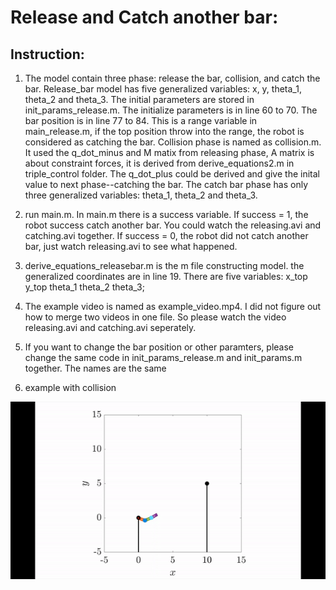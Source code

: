 # Release and Catch another bar:
## Instruction:
1. The model contain three phase: release the bar, collision, and catch the bar. Release_bar model has five generalized variables: x, y, theta_1, theta_2 and theta_3. The initial parameters are stored in init_params_release.m. The initialize parameters is in line 60 to 70. The bar position is in line 77 to 84. This is a range variable in main_release.m, if the top position throw into the range, the robot is considered as catching the bar. Collision phase is named as collision.m. It used the q_dot_minus and M matix from releasing phase, A matrix is about constraint forces, it is derived from derive_equations2.m in triple_control folder. The q_dot_plus could be derived and give the inital value to next phase--catching the bar. The catch bar phase has only three generalized variables: theta_1, theta_2 and theta_3. 

2. run main.m. In main.m there is a success variable. If success = 1, the robot success catch another bar. You could watch the releasing.avi and catching.avi together. If success = 0, the robot did not catch another bar, just watch releasing.avi to see what happened.

 
3. derive_equations_releasebar.m is the m file constructing model. the generalized coordinates are in line 19. There are five variables: x_top y_top theta_1 theta_2 theta_3;

4. The example video is named as example_video.mp4. I did not figure out how to merge two videos in one file. So please watch the video releasing.avi and catching.avi seperately.

5. If you want to change the bar position or other paramters, please change the same code in init_params_release.m and init_params.m together. The names are the same

6. example with collision

![](collision.gif)


